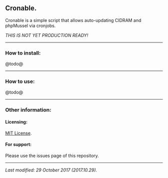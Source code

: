 ## Cronable.

Cronable is a simple script that allows auto-updating CIDRAM and phpMussel via cronjobs.

*THIS IS NOT YET PRODUCTION READY!*

---

### How to install:

@todo@

---

### How to use:

@todo@

---

### Other information:

#### Licensing:
[MIT License](https://github.com/Maikuolan/Cronable/blob/master/LICENSE.txt).

#### For support:
Please use the issues page of this repository.

---

*Last modified: 29 October 2017 (2017.10.29).*
